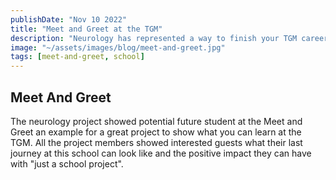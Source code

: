 ```yaml
---
publishDate: "Nov 10 2022"
title: "Meet and Greet at the TGM"
description: "Neurology has represented a way to finish your TGM career at the Meet and Greet."
image: "~/assets/images/blog/meet-and-greet.jpg"
tags: [meet-and-greet, school]
---
```


## Meet And Greet

The neurology project showed potential future student at the Meet and Greet an example for a great project to show what you can learn at the TGM. All the project members showed interested guests what their last journey at this school can look like and the positive impact they can have with "just a school project".